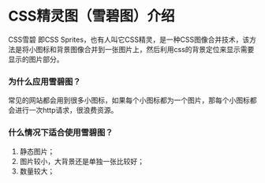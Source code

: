 # CSS精灵图（雪碧图）介绍

CSS雪碧 即CSS Sprites，也有人叫它CSS精灵，是一种CSS图像合并技术，该方法是将小图标和背景图像合并到一张图片上，然后利用css的背景定位来显示需要显示的图片部分。

### 为什么应用雪碧图？

常见的网站都会用到很多小图标，如果每个小图标都为一个图片，那每个小图标都会进行一次http请求，很浪费资源。

### 什么情况下适合使用雪碧图？
1. 静态图片；
2. 图片较小，大背景还是单独一张比较好；
3. 数量较大；
